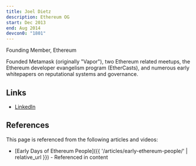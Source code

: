 ```yaml
---
title: Joel Dietz
description: Ethereum OG
start: Dec 2013
end: Aug 2014
devcon0: "1801"
---
```


Founding Member, Ethereum

Founded Metamask (originally "Vapor"), two Ethereum related meetups, the Ethereum developer evangelism program (EtherCasts), and numerous early whitepapers on reputational systems and governance. 

## Links
- [LinkedIn](https://www.linkedin.com/in/joeldietz/)

## References

This page is referenced from the following articles and videos:

- [Early Days of Ethereum People]({{ '/articles/early-ethereum-people/' | relative_url }}) - Referenced in content
